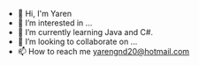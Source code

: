 - 👋 Hi, I'm Yaren
- 👀 I’m interested in ...
- 🌱 I’m currently learning Java and C#.
- 💞️ I’m looking to collaborate on ...
- 📫 How to reach me yarengnd20@hotmail.com

<!---
yarengundogdu/yarengundogdu is a ✨ special ✨ repository because its `README.md` (this file) appears on your GitHub profile.
You can click the Preview link to take a look at your changes.
--->
